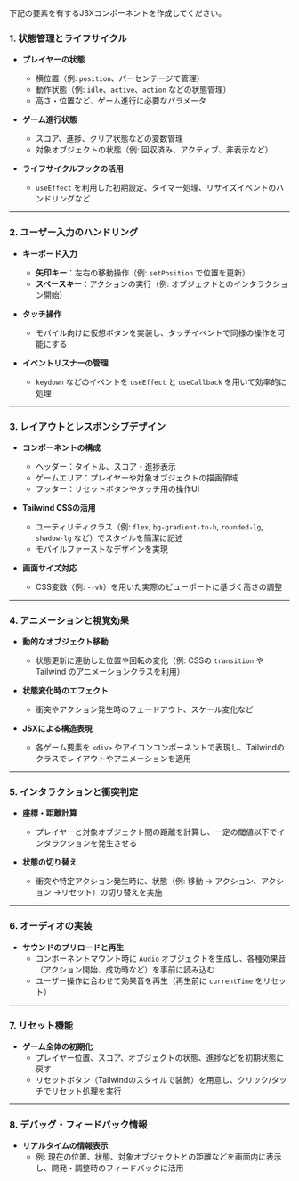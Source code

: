 

下記の要素を有するJSXコンポーネントを作成してください。
### 1. 状態管理とライフサイクル

- **プレイヤーの状態**
  - 横位置（例: `position`、パーセンテージで管理）
  - 動作状態（例: `idle`、`active`、`action` などの状態管理）
  - 高さ・位置など、ゲーム進行に必要なパラメータ

- **ゲーム進行状態**
  - スコア、進捗、クリア状態などの変数管理
  - 対象オブジェクトの状態（例: 回収済み、アクティブ、非表示など）

- **ライフサイクルフックの活用**
  - `useEffect` を利用した初期設定、タイマー処理、リサイズイベントのハンドリングなど

---

### 2. ユーザー入力のハンドリング

- **キーボード入力**
  - **矢印キー**：左右の移動操作（例: `setPosition` で位置を更新）
  - **スペースキー**：アクションの実行（例: オブジェクトとのインタラクション開始）

- **タッチ操作**
  - モバイル向けに仮想ボタンを実装し、タッチイベントで同様の操作を可能にする

- **イベントリスナーの管理**
  - `keydown` などのイベントを `useEffect` と `useCallback` を用いて効率的に処理

---

### 3. レイアウトとレスポンシブデザイン

- **コンポーネントの構成**
  - ヘッダー：タイトル、スコア・進捗表示
  - ゲームエリア：プレイヤーや対象オブジェクトの描画領域
  - フッター：リセットボタンやタッチ用の操作UI

- **Tailwind CSSの活用**
  - ユーティリティクラス（例: `flex`, `bg-gradient-to-b`, `rounded-lg`, `shadow-lg` など）でスタイルを簡潔に記述
  - モバイルファーストなデザインを実現

- **画面サイズ対応**
  - CSS変数（例: `--vh`）を用いた実際のビューポートに基づく高さの調整

---

### 4. アニメーションと視覚効果

- **動的なオブジェクト移動**
  - 状態更新に連動した位置や回転の変化（例: CSSの `transition` や Tailwind のアニメーションクラスを利用）
  
- **状態変化時のエフェクト**
  - 衝突やアクション発生時のフェードアウト、スケール変化など

- **JSXによる構造表現**
  - 各ゲーム要素を `<div>` やアイコンコンポーネントで表現し、Tailwindのクラスでレイアウトやアニメーションを適用

---

### 5. インタラクションと衝突判定

- **座標・距離計算**
  - プレイヤーと対象オブジェクト間の距離を計算し、一定の閾値以下でインタラクションを発生させる

- **状態の切り替え**
  - 衝突や特定アクション発生時に、状態（例: 移動 → アクション、アクション →リセット）の切り替えを実施

---

### 6. オーディオの実装

- **サウンドのプリロードと再生**
  - コンポーネントマウント時に `Audio` オブジェクトを生成し、各種効果音（アクション開始、成功時など）を事前に読み込む
  - ユーザー操作に合わせて効果音を再生（再生前に `currentTime` をリセット）

---

### 7. リセット機能

- **ゲーム全体の初期化**
  - プレイヤー位置、スコア、オブジェクトの状態、進捗などを初期状態に戻す
  - リセットボタン（Tailwindのスタイルで装飾）を用意し、クリック/タッチでリセット処理を実行

---

### 8. デバッグ・フィードバック情報

- **リアルタイムの情報表示**
  - 例: 現在の位置、状態、対象オブジェクトとの距離などを画面内に表示し、開発・調整時のフィードバックに活用
